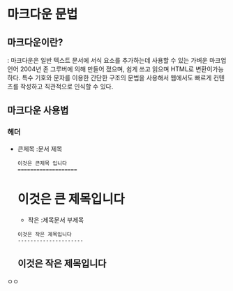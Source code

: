 # 마크다운 문법

## 마크다운이란?

: 마크다운은 일반 텍스트 문서에 서식 요소를 추가하는데 사용할 수 있는 가벼운 마크업 언어 2004년 존 그루버에 의해 만들어 졌으며, 쉽게 쓰고 읽으며 HTML로 변환이가능하다. 특수 기호와 문자를 이용한 간단한 구조의 문법을 사용해서 웹에서도 빠르게 컨텐츠를 작성하고 직관적으로 인식할 수 있다.

## 마크다운 사용법

### 헤더

- 큰제목 :문서 제목

  ```
  이것은 큰제목 입니다
  ===================
  ```

  # 이것은 큰 제목입니다
  - 작은 :제목문서 부제목

  ```
  이것은 작은 제목입니다
  ---------------------
  ```

  ## 이것은 작은 제목입니다

ㅇㅇ
